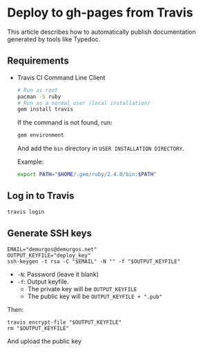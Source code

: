 # Deploy to gh-pages from Travis

This article describes how to automatically publish documentation generated by tools like Typedoc.

## Requirements

- Travis CI Command Line Client

  ```sh
  # Run as root
  pacman -S ruby
  # Run as a normal user (local installation)
  gem install travis
  ```
  
  If the command is not found, run:
  ```sh
  gem environment
  ```
  And add the `bin` directory in `USER INSTALLATION DIRECTORY`.
  
  Example:
  ```sh
  export PATH="$HOME/.gem/ruby/2.4.0/bin:$PATH"
  ```

## Log in to Travis

```sh
travis login
```

## Generate SSH keys

```
EMAIL="demurgos@demurgos.net"
OUTPUT_KEYFILE="deploy_key"
ssh-keygen -t rsa -C "$EMAIL" -N "" -f "$OUTPUT_KEYFILE"
```

- `-N`: Password (leave it blank)
- `-f`: Output keyfile.
  - The private key will be `OUTPUT_KEYFILE`
  - The public key will be `OUTPUT_KEYFILE + ".pub"`

Then:
```
travis encrypt-file "$OUTPUT_KEYFILE"
rm "$OUTPUT_KEYFILE"
```

And upload the public key
